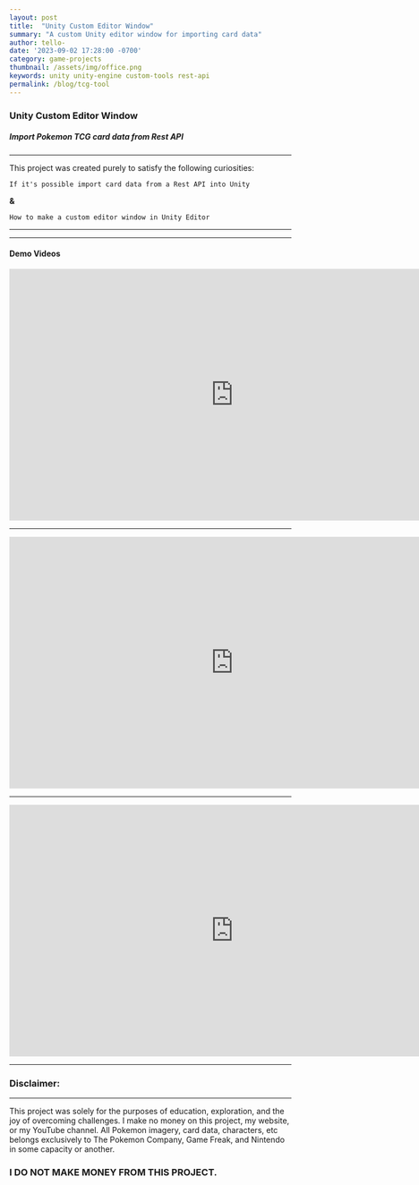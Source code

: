 ```yaml
---
layout: post
title:  "Unity Custom Editor Window"
summary: "A custom Unity editor window for importing card data"
author: tello-
date: '2023-09-02 17:28:00 -0700'
category: game-projects
thumbnail: /assets/img/office.png
keywords: unity unity-engine custom-tools rest-api
permalink: /blog/tcg-tool
---
```


<h3><b>Unity Custom Editor Window</b></h3>

<h5>Import Pokemon TCG card data from Rest API</h5>

<hr>
<p>This project was created purely to satisfy the following curiosities:</p>

```If it's possible import card data from a Rest API into Unity```

<p><b>&</b></p>

```How to make a custom editor window in Unity Editor```

<hr>

<hr>
<h4>Demo Videos</h4>
<iframe width="800" height="450" src="https://www.youtube.com/embed/S0erU7VOkkg?si=DV5msCV0-Xeq4_Iy" title="YouTube video player" frameborder="0" allow="accelerometer; autoplay; clipboard-write; encrypted-media; gyroscope; picture-in-picture; web-share" allowfullscreen></iframe>
<hr>
<iframe width="800" height="450" src="https://www.youtube.com/embed/Kjtuj2zLMKQ?si=DV5msCV0-Xeq4_Iy" title="YouTube video player" frameborder="0" allow="accelerometer; autoplay; clipboard-write; encrypted-media; gyroscope; picture-in-picture; web-share" allowfullscreen></iframe>
<hr>
<iframe width="800" height="450" src="https://www.youtube.com/embed/Y7rThdeRpcM?si=DV5msCV0-Xeq4_Iy" title="YouTube video player" frameborder="0" allow="accelerometer; autoplay; clipboard-write; encrypted-media; gyroscope; picture-in-picture; web-share" allowfullscreen></iframe>

--- 

<h3>Disclaimer:</h3>
<hr>
<p>This project was solely for the purposes of education, exploration, and the joy of overcoming challenges. I make no money on this project, my website, or my YouTube channel. All Pokemon imagery, card data, characters, etc belongs exclusively to The Pokemon Company, Game Freak, and Nintendo in some capacity or another.</p>

<h3>I DO NOT MAKE MONEY FROM THIS PROJECT.</h3>